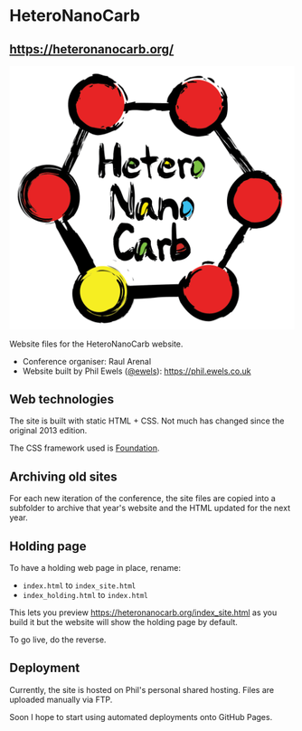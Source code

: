 # HeteroNanoCarb

## https://heteronanocarb.org/

![HeteroNanoCarb Logo](logo/NoDate/HeteroNanoCarb_NoDate.png)

Website files for the HeteroNanoCarb website.

- Conference organiser: Raul Arenal
- Website built by Phil Ewels ([@ewels](https://github.com/ewels/)): <https://phil.ewels.co.uk>

## Web technologies

The site is built with static HTML + CSS. Not much has changed since the original 2013 edition.

The CSS framework used is [Foundation](https://get.foundation/).

## Archiving old sites

For each new iteration of the conference, the site files are copied into a subfolder to archive that year's website and the HTML updated for the next year.

## Holding page

To have a holding web page in place, rename:

- `index.html` to `index_site.html`
- `index_holding.html` to `index.html`

This lets you preview <https://heteronanocarb.org/index_site.html> as you build it but the website will show the holding page by default.

To go live, do the reverse.

## Deployment

Currently, the site is hosted on Phil's personal shared hosting. Files are uploaded manually via FTP.

Soon I hope to start using automated deployments onto GitHub Pages.
